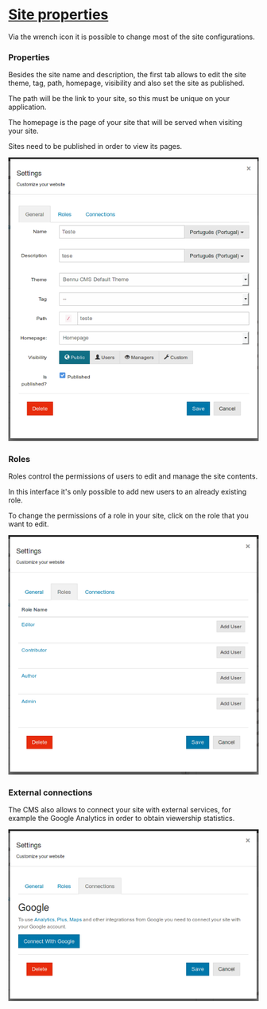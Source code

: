 # [Site properties](site-properties.md)

Via the wrench icon it is possible to change most of the site configurations.

### **Properties**

Besides the site name and description, the first tab allows to edit the site theme, tag, path, homepage, visibility and also set the site as published.

The path will be the link to your site, so this must be unique on your application.

The homepage is the page of your site that will be served when visiting your site.

Sites need to be published in order to view its pages.

![](assets/Selection_008.png)

### **Roles**

Roles control the permissions of users to edit and manage the site contents.

In this interface it's only possible to add new users to an already existing role.

To change the permissions of a role in your site, click on the role that you want to edit.

![](assets/Selection_009.png)

### **External connections**

The CMS also allows to connect your site with external services, for example the Google Analytics in order to obtain viewership statistics.

![](assets/Selection_010.png)
